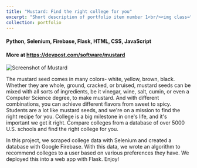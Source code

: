 ```yaml
---
title: "Mustard: Find the right college for you"
excerpt: "Short description of portfolio item number 1<br/><img class="five-three" src='https://erhuve.github.io/_pages/image-3.png'>"
collection: portfolio
---
```


#### Python, Selenium, Firebase, Flask, HTML, CSS, JavaScript

#### More at <a href="https://devpost.com/software/mustard">https://devpost.com/software/mustard</a>

![Screenshot of Mustard](image-3.png)

The mustard seed comes in many colors- white, yellow, brown, black. Whether they are whole, ground, cracked, or bruised, mustard seeds can be mixed with all sorts of ingredients, be it vinegar, wine, salt, cumin, or even a Computer Science degree, to make mustard. And with different combinations, you can achieve different flavors from sweet to spicy. Students are a lot like mustard seeds, and we're on a mission to find the right recipe for you. College is a big milestone in one's life, and it's important we get it right. Compare colleges from a database of over 5000 U.S. schools and find the right college for you.

In this project, we scraped college data with Selenium and created a database with Google Firebase. With this data, we wrote an algorithm to recommend colleges to a user based on various preferences they have. We deployed this into a web app with Flask. Enjoy!
